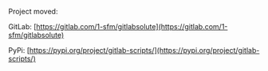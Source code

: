Project moved:

GitLab: [https://gitlab.com/1-sfm/gitlabsolute](https://gitlab.com/1-sfm/gitlabsolute)

PyPi: [https://pypi.org/project/gitlab-scripts/](https://pypi.org/project/gitlab-scripts/)
